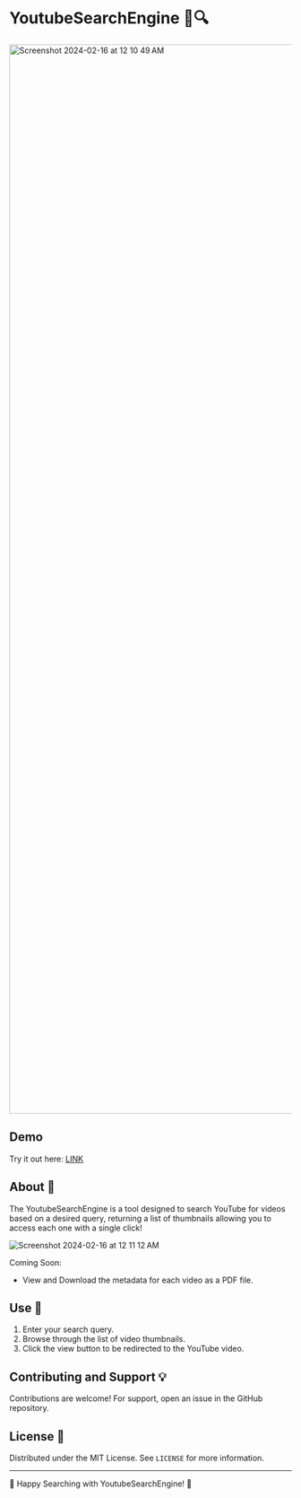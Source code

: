 # YoutubeSearchEngine 🎥🔍

<img width="1906" alt="Screenshot 2024-02-16 at 12 10 49 AM" src="https://github.com/codewitty/YoutubeSearchEngine/assets/35624908/3e5d49a4-dca3-40e3-8b24-4534391c3289">



## Demo

Try it out here: [LINK](https://youtube-search-engine.vercel.app/)

## About 📖
The YoutubeSearchEngine is a tool designed to search YouTube for videos based on a desired query, returning a list of thumbnails allowing you to access each one with a single click! 

![Screenshot 2024-02-16 at 12 11 12 AM](https://github.com/codewitty/YoutubeSearchEngine/assets/35624908/8fb61837-dc9b-4854-865f-0300beeccec4)





Coming Soon:

- View and Download the metadata for each video as a PDF file.

## Use 🚀
1. Enter your search query.
2. Browse through the list of video thumbnails.
3. Click the view button to be redirected to the YouTube video.


## Contributing and Support 💡
Contributions are welcome! For support, open an issue in the GitHub repository.

## License 📜
Distributed under the MIT License. See `LICENSE` for more information.

---

🔎 Happy Searching with YoutubeSearchEngine! 🚀





